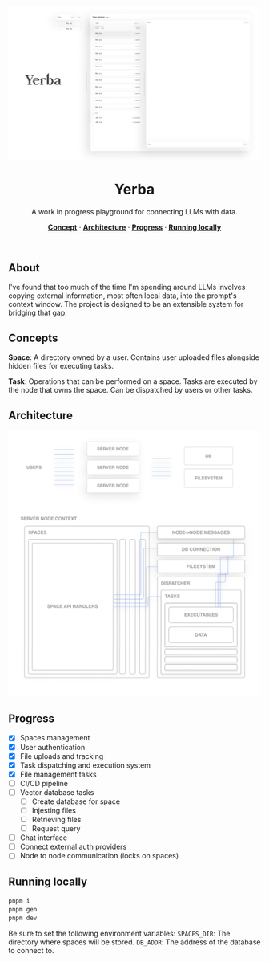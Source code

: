   <img  src="./.readme/cover2.png">
  <h1 align="center">Yerba</h1>

<p align="center">
  A work in progress playground for connecting LLMs with data.
</p>

<p align="center">
  <a href="#concepts"><strong>Concept</strong></a> ·
  <a href="#Architecture"><strong>Architecture</strong></a> ·
  <a href="#deploy-your-own"><strong>Progress</strong></a> ·
  <a href="#running-locally"><strong>Running locally</strong></a>
</p>
<br/>

## About

I've found that too much of the time I'm spending around LLMs involves copying external information, most often local data, into the prompt's context window. The project is designed to be an extensible system for bridging that gap.

## Concepts

**Space**: A directory owned by a user. Contains user uploaded files alongside hidden files for executing tasks.

**Task**: Operations that can be performed on a space. Tasks are executed by the node that owns the space. Can be dispatched by users or other tasks.

## Architecture

  <img  src="./.readme/overview-diagram.png">
  <img  src="./.readme/node-context-diagram.png">

## Progress

- [x] Spaces management
- [x] User authentication
- [x] File uploads and tracking
- [x] Task dispatching and execution system
- [x] File management tasks
- [ ] CI/CD pipeline
- [ ] Vector database tasks
  - [ ] Create database for space
  - [ ] Injesting files
  - [ ] Retrieving files
  - [ ] Request query
- [ ] Chat interface
- [ ] Connect external auth providers
- [ ] Node to node communication (locks on spaces)

## Running locally

```bash
pnpm i
pnpm gen
pnpm dev
```

Be sure to set the following environment variables:
`SPACES_DIR`: The directory where spaces will be stored.
`DB_ADDR`: The address of the database to connect to.
